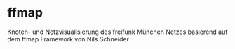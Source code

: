 ffmap
=====

Knoten- und Netzvisualisierung des  freifunk München Netzes basierend auf dem ffmap Framework von Nils Schneider
